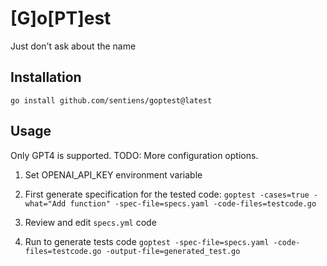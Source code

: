 # \[G\]o\[PT\]est
Just don't ask about the name
## Installation
`go install github.com/sentiens/goptest@latest`

## Usage
Only GPT4 is supported. TODO: More configuration options.

1. Set OPENAI_API_KEY environment variable
1. First generate specification for the tested code:
```goptest -cases=true -what="Add function" -spec-file=specs.yaml -code-files=testcode.go```

2. Review and edit `specs.yml` code
3. Run to generate tests code 
```goptest -spec-file=specs.yaml -code-files=testcode.go -output-file=generated_test.go``` 

